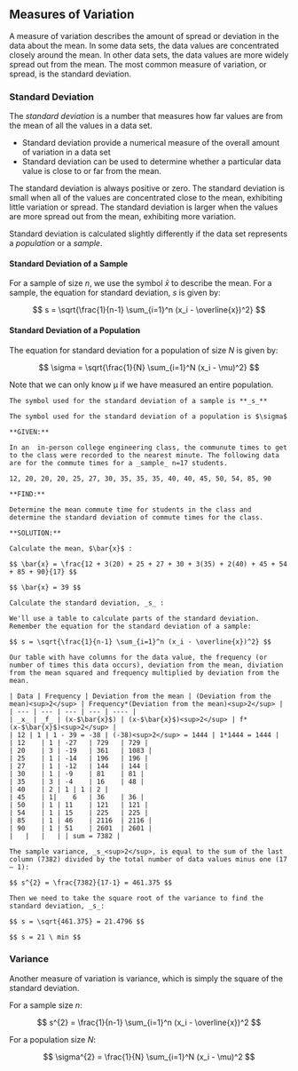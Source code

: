 ## Measures of Variation

A measure of variation describes the amount of spread or deviation in the data about the mean. In some data sets, the data values are concentrated closely around the mean. In other data sets, the data values are more widely spread out from the mean. The most common measure of variation, or spread, is the standard deviation.

### Standard Deviation

The _standard deviation_ is a number that measures how far values are from the mean of all the values in a data set.

 * Standard deviation provide a numerical measure of the overall amount of variation in a data set
 * Standard deviation can be used to determine whether a particular data value is close to or far from the mean.

The standard deviation is always positive or zero. The standard deviation is small when all of the values are concentrated close to the mean, exhibiting little variation or spread. The standard deviation is larger when the values are more spread out from the mean, exhibiting more variation.

Standard deviation is calculated slightly differently if the data set represents a _population_ or a _sample_.

#### Standard Deviation of a Sample

For a sample of size $n$, we use the symbol $\bar{x}$ to describe the mean. For a sample, the equation for standard deviation, _s_ is given by:

$$ s = \sqrt{\frac{1}{n-1} \sum_{i=1}^n (x_i - \overline{x})^2} $$

#### Standard Deviation of a Population

The equation for standard deviation for a population of size $N$ is given by:

$$ \sigma = \sqrt{\frac{1}{N} \sum_{i=1}^N (x_i - \mu)^2} $$

Note that we can only know µ if we have measured an entire population.

```{tip}
The symbol used for the standard deviation of a sample is **_s_**

The symbol used for the standard deviation of a population is $\sigma$
```

```{card} **Worked Example**
**GIVEN:**

In an  in-person college engineering class, the communute times to get to the class were recorded to the nearest minute. The following data are for the commute times for a _sample_ n=17 students.

12, 20, 20, 20, 25, 27, 30, 35, 35, 35, 40, 40, 45, 50, 54, 85, 90

**FIND:**

Determine the mean commute time for students in the class and determine the standard deviation of commute times for the class.

**SOLUTION:**

Calculate the mean, $\bar{x}$ :

$$ \bar{x} = \frac{12 + 3(20) + 25 + 27 + 30 + 3(35) + 2(40) + 45 + 54 + 85 + 90}{17} $$

$$ \bar{x} = 39 $$

Calculate the standard deviation, _s_ :

We'll use a table to calculate parts of the standard deviation. Remember the equation for the standard deviation of a sample:

$$ s = \sqrt{\frac{1}{n-1} \sum_{i=1}^n (x_i - \overline{x})^2} $$

Our table with have columns for the data value, the frequency (or number of times this data occurs), deviation from the mean, diviation from the mean squared and frequency multiplied by deviation from the mean.

| Data | Frequency | Deviation from the mean | (Deviation from the mean)<sup>2</sup> | Frequency*(Deviation from the mean)<sup>2</sup> |
| --- | --- | --- | --- | ---- |
| _x_ | _f_ | (x-$\bar{x}$) | (x-$\bar{x}$)<sup>2</sup> | f*(x-$\bar{x}$)<sup>2</sup> |
| 12 | 1 | 1 - 39 = -38 | (-38)<sup>2</sup> = 1444 | 1*1444 = 1444 |
| 12	| 1	| -27	| 729	| 729 |
| 20	| 3	| -19	| 361	| 1083 |
| 25	| 1	| -14	| 196	| 196 |
| 27	| 1	| -12	| 144	| 144 |
| 30	| 1	| -9	| 81	| 81 |
| 35	| 3	| -4	| 16	| 48 |
| 40	| 2	| 1	| 1	| 2 |
| 45	| 1| 	6	| 36	| 36 |
| 50	| 1	| 11	| 121	| 121 |
| 54	| 1	| 15	| 225	| 225 |
| 85	| 1	| 46	| 2116	| 2116 |
| 90	| 1	| 51	| 2601	| 2601 |
| 	| 	| 	| | sum = 7382 |

The sample variance, _s_<sup>2</sup>, is equal to the sum of the last column (7382) divided by the total number of data values minus one (17 – 1):

$$ s^{2} = \frac{7382}{17-1} = 461.375 $$

Then we need to take the square root of the variance to find the standard deviation, _s_:

$$ s = \sqrt{461.375} = 21.4796 $$

$$ s = 21 \ min $$

```

### Variance

Another measure of variation is variance, which is simply the square of the standard deviation.

For a sample size $n$:

$$ s^{2} = \frac{1}{n-1} \sum_{i=1}^n (x_i - \overline{x})^2 $$

For a population size $N$:

$$ \sigma^{2} = \frac{1}{N} \sum_{i=1}^N (x_i - \mu)^2 $$
